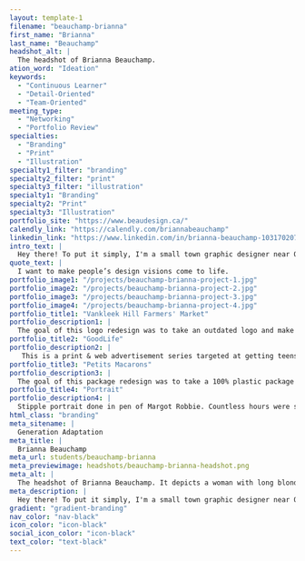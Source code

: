 ```yaml
---
layout: template-1
filename: "beauchamp-brianna"
first_name: "Brianna"
last_name: "Beauchamp"
headshot_alt: |
  The headshot of Brianna Beauchamp.
ation_word: "Ideation"
keywords:
  - "Continuous Learner"
  - "Detail-Oriented"
  - "Team-Oriented"
meeting_type:
  - "Networking"
  - "Portfolio Review"
specialties:
  - "Branding"
  - "Print"
  - "Illustration"
specialty1_filter: "branding"
specialty2_filter: "print"
specialty3_filter: "illustration"
specialty1: "Branding"
specialty2: "Print"
specialty3: "Illustration"
portfolio_site: "https://www.beaudesign.ca/"
calendly_link: "https://calendly.com/briannabeauchamp"
linkedin_link: "https://www.linkedin.com/in/brianna-beauchamp-103170207/"
intro_text: |
  Hey there! To put it simply, I'm a small town graphic designer near Ottawa who would love to continue adding to my knowledge of branding, print, and package design.
quote_text: |
  I want to make people’s design visions come to life.
portfolio_image1: "/projects/beauchamp-brianna-project-1.jpg"
portfolio_image2: "/projects/beauchamp-brianna-project-2.jpg"
portfolio_image3: "/projects/beauchamp-brianna-project-3.jpg"
portfolio_image4: "/projects/beauchamp-brianna-project-4.jpg"
portfolio_title1: "Vankleek Hill Farmers' Market"
portfolio_description1: |
  The goal of this logo redesign was to take an outdated logo and make it new and fresh, more fitting to the companies target audience.
portfolio_title2: "GoodLife"
portfolio_description2: |
   This is a print & web advertisement series targeted at getting teens to enroll for a free summer membership with GoodLife.
portfolio_title3: "Petits Macarons"
portfolio_description3: |
  The goal of this package redesign was to take a 100% plastic package and redesign it into an environment-friendly item while keeping the target audience in mind.
portfolio_title4: "Portrait"
portfolio_description4: |
  Stipple portrait done in pen of Margot Robbie. Countless hours were spent applying dot after dot to get the final image.
html_class: "branding"
meta_sitename: |
  Generation Adaptation
meta_title: |
  Brianna Beauchamp
meta_url: students/beauchamp-brianna
meta_previewimage: headshots/beauchamp-brianna-headshot.png
meta_alt: |
  The headshot of Brianna Beauchamp. It depicts a woman with long blonde hair and glasses smiling brightly at the camera.
meta_description: |
  Hey there! To put it simply, I'm a small town graphic designer near Ottawa who would love to continue adding to my knowledge of branding, print, and package design.
gradient: "gradient-branding"
nav_color: "nav-black"
icon_color: "icon-black"
social_icon_color: "icon-black"
text_color: "text-black"
---
```

